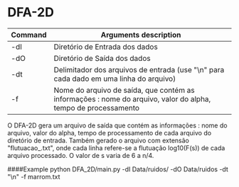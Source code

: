 # DFA-2D

Command | Arguments description
------------ | -------------
-dI | Diretório de Entrada dos dados
-dO | Diretório de Saída dos dados
-dt | Delimitador dos arquivos de entrada (use "\n" para cada dado em uma linha do arquivo)
-f  | Nome do arquivo de saída, que contém as informações : nome do arquivo, valor do alpha, tempo de processamento

O DFA-2D gera um arquivo de saída que contém as informações : nome do arquivo, valor do alpha, tempo de processamento de cada arquivo do diretório de entrada.
Também gerado o arquivo com extensão "flutuacao_.txt", onde cada linha refere-se a flutuação log10(F(s)) de cada arquivo processado. O valor de s varia de 6 a n/4.

####Example
	python DFA_2D/main.py -dI Data/ruidos/ -dO Data/ruidos -dt "\n" -f marrom.txt
